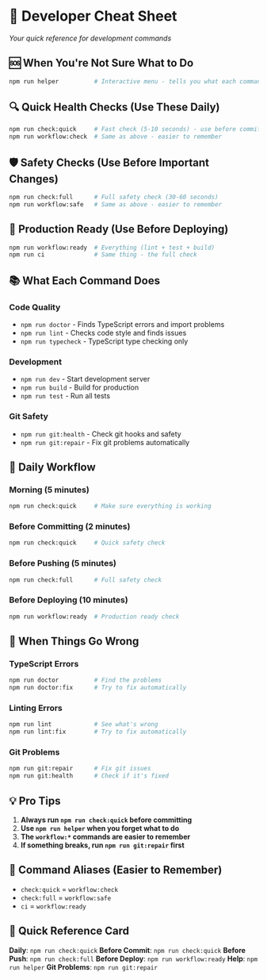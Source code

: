 # 🚀 Developer Cheat Sheet
*Your quick reference for development commands*

## 🆘 **When You're Not Sure What to Do**
```bash
npm run helper          # Interactive menu - tells you what each command does
```

## 🔍 **Quick Health Checks (Use These Daily)**
```bash
npm run check:quick     # Fast check (5-10 seconds) - use before committing
npm run workflow:check  # Same as above - easier to remember
```

## 🛡️ **Safety Checks (Use Before Important Changes)**
```bash
npm run check:full      # Full safety check (30-60 seconds)
npm run workflow:safe   # Same as above - easier to remember
```

## 🚀 **Production Ready (Use Before Deploying)**
```bash
npm run workflow:ready  # Everything (lint + test + build)
npm run ci              # Same thing - the full check
```

## 📚 **What Each Command Does**

### **Code Quality**
- `npm run doctor` - Finds TypeScript errors and import problems
- `npm run lint` - Checks code style and finds issues
- `npm run typecheck` - TypeScript type checking only

### **Development**
- `npm run dev` - Start development server
- `npm run build` - Build for production
- `npm run test` - Run all tests

### **Git Safety**
- `npm run git:health` - Check git hooks and safety
- `npm run git:repair` - Fix git problems automatically

## 🎯 **Daily Workflow**

### **Morning (5 minutes)**
```bash
npm run check:quick     # Make sure everything is working
```

### **Before Committing (2 minutes)**
```bash
npm run check:quick     # Quick safety check
```

### **Before Pushing (5 minutes)**
```bash
npm run check:full      # Full safety check
```

### **Before Deploying (10 minutes)**
```bash
npm run workflow:ready  # Production ready check
```

## 🚨 **When Things Go Wrong**

### **TypeScript Errors**
```bash
npm run doctor          # Find the problems
npm run doctor:fix      # Try to fix automatically
```

### **Linting Errors**
```bash
npm run lint            # See what's wrong
npm run lint:fix        # Try to fix automatically
```

### **Git Problems**
```bash
npm run git:repair      # Fix git issues
npm run git:health      # Check if it's fixed
```

## 💡 **Pro Tips**

1. **Always run `npm run check:quick` before committing**
2. **Use `npm run helper` when you forget what to do**
3. **The `workflow:*` commands are easier to remember**
4. **If something breaks, run `npm run git:repair` first**

## 🔄 **Command Aliases (Easier to Remember)**
- `check:quick` = `workflow:check`
- `check:full` = `workflow:safe`  
- `ci` = `workflow:ready`

## 📱 **Quick Reference Card**

**Daily**: `npm run check:quick`
**Before Commit**: `npm run check:quick`
**Before Push**: `npm run check:full`
**Before Deploy**: `npm run workflow:ready`
**Help**: `npm run helper`
**Git Problems**: `npm run git:repair`
